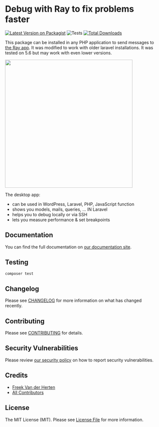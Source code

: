 # Debug with Ray to fix problems faster
 
[![Latest Version on Packagist](https://img.shields.io/packagist/v/spatie/laravel-ray.svg?style=flat-square)](https://packagist.org/packages/spatie/laravel-ray)
![Tests](https://github.com/spatie/laravel-ray/workflows/Tests/badge.svg)
[![Total Downloads](https://img.shields.io/packagist/dt/spatie/laravel-ray.svg?style=flat-square)](https://packagist.org/packages/spatie/laravel-ray)

This package can be installed in any PHP application to send messages to [the Ray app](https://myray.app). 
It was modified to work with older laravel installations. 
It was tested on 5.6 but may work with even lower versions.

[<img src="https://github-ads.s3.eu-central-1.amazonaws.com/laravel-ray.jpg?t=1" width="419px" />](https://spatie.be/github-ad-click/laravel-ray)

The desktop app:

- can be used in WordPress, Laravel, PHP, JavaScript function
- shows you models, mails, queries, ... IN Laravel
- helps you to debug locally or via SSH
- lets you measure performance & set breakpoints


## Documentation

You can find the full documentation on [our documentation site](https://spatie.be/docs/ray).

## Testing

``` bash
composer test
```

## Changelog

Please see [CHANGELOG](CHANGELOG.md) for more information on what has changed recently.

## Contributing

Please see [CONTRIBUTING](.github/CONTRIBUTING.md) for details.

## Security Vulnerabilities

Please review [our security policy](../../security/policy) on how to report security vulnerabilities.

## Credits

- [Freek Van der Herten](https://github.com/freekmurze)
- [All Contributors](../../contributors)

## License

The MIT License (MIT). Please see [License File](LICENSE.md) for more information.
